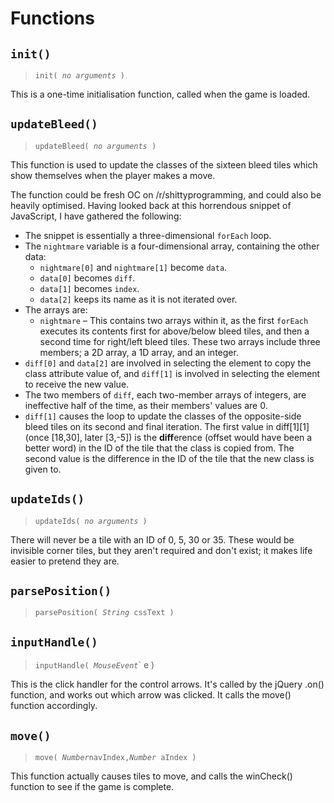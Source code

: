# Functions

## `init()`

> `init( `*`no arguments`*` )`

This is a one-time initialisation function, called when the game is loaded.

## `updateBleed()`

> `updateBleed( `*`no arguments`*` )`

This function is used to update the classes of the sixteen bleed tiles which show themselves when the player makes a move.

The function could be fresh OC on /r/shittyprogramming, and could also be heavily optimised. Having looked back at this horrendous snippet of JavaScript, I have gathered the following:

- The snippet is essentially a three-dimensional `forEach` loop.
- The `nightmare` variable is a four-dimensional array, containing the other data:
	- `nightmare[0]` and `nightmare[1]` become `data`.
	- `data[0]` becomes `diff`.
	- `data[1]` becomes `index`.
	- `data[2]` keeps its name as it is not iterated over.
- The arrays are:
	- `nightmare` &ndash; This contains two arrays within it, as the first `forEach` executes its contents first for above/below bleed tiles, and then a second time for right/left bleed tiles. These two arrays include three members; a 2D array, a 1D array, and an integer.
- `diff[0]` and `data[2]` are involved in selecting the element to copy the class attribute value of, and `diff[1]` is involved in selecting the element to receive the new value.
- The two members of `diff`, each two-member arrays of integers, are ineffective half of the time, as their members' values are 0.
- `diff[1]` causes the loop to update the classes of the opposite-side bleed tiles on its second and final iteration. The first value in diff[1][1] (once [18,30], later [3,-5]) is the **diff**erence (offset would have been a better word) in the ID of the tile that the class is copied from. The second value is the difference in the ID of the tile that the new class is given to.

## `updateIds()`

> `updateIds( `*`no arguments`*` )`

There will never be a tile with an ID of 0, 5, 30 or 35. These would be invisible corner tiles, but they aren't required and don't exist; it makes life easier to pretend they are.

## `parsePosition()`

> `parsePosition( `*`String`*` cssText )`

## `inputHandle()`

> `inputHandle( `*`MouseEvent`*` e )

This is the click handler for the control arrows. It's called by the jQuery .on() function, and works out which arrow was clicked. It calls the move() function accordingly.

## `move()`

> `move( `*`Number`*` navIndex, `*`Number`*` aIndex )`

This function actually causes tiles to move, and calls the winCheck() function to see if the game is complete.